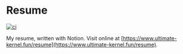 # Resume

[![ci](https://github.com/aaronlamz/resume/actions/workflows/ci.yml/badge.svg)](https://github.com/aaronlamz/resume/actions/workflows/ci.yml)

My resume, written with Notion. Visit online at [https://www.ultimate-kernel.fun/resume](https://www.ultimate-kernel.fun/resume).



